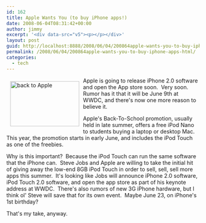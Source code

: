 ```yaml
---
id: 162
title: Apple Wants You (to buy iPhone apps!)
date: 2008-06-04T08:31:42+00:00
author: jimmy
excerpt: '<div data-src="v5"><p></p></div>'
layout: post
guid: http://localhost:8888/2008/06/04/200864apple-wants-you-to-buy-iphone-apps-html/
permalink: /2008/06/04/200864apple-wants-you-to-buy-iphone-apps-html/
categories:
  - tech
---
```

<div data-src="v5">
  <p>
    <a href="http://www.apple.com/backtoschool/index.html?CID=WWW-NAUS-BTS20080530-OSA9M" target="_blank"><img src="http://images.apple.com/home/2008/images/promo_bts20080609.jpg" alt="back to Apple" hspace="10" vspace="10" width="180" height="118" align="left" /></a> Apple is going to release iPhone 2.0 software and open the App store soon.&nbsp; Very soon.&nbsp; Rumor has it that it will be June 9th at WWDC, and there's now one more reason to believe it.
  </p>
  
  <p>
    Apple's Back-To-School promotion, usually held in late summer, offers a free iPod Nano to students buying a laptop or desktop Mac.&nbsp; This year, the promotion starts in early June, and includes the iPod Touch as one of the freebies.
  </p>
  
  <p>
    Why is this important?&nbsp; Because the iPod Touch can run the same software that the iPhone can.&nbsp; Steve Jobs and Apple are willing to take the initial hit of giving away the low-end 8GB iPod Touch in order to sell, sell, sell more apps this summer.&nbsp; It's looking like Jobs will announce iPhone 2.0 software, iPod Touch 2.0 software, and open the app store as part of his keynote address at WWDC.&nbsp; There's also rumors of new 3G iPhone hardware, but I think ol' Steve will save that for its own event.&nbsp; Maybe June 23, on iPhone's 1st birthday?
  </p>
  
  <p>
    That's my take, anyway. &nbsp;&nbsp;
  </p>
  
  <p>
    </div>